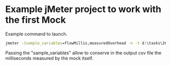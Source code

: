 # Example jMeter project to work with the first Mock

Example command to launch.

```bat
jmeter -Jsample_variables=flowMillis,measuredOverhead -n -t d:\tasks\2021\02.Feb\23\BPER\Test1.jmx -l d:\tasks\2021\02.Feb\23\BPER\Test1_2_19.csv
```

Passing the "sample_variables" allow to conserve in the output csv file the milliseconds measured by the mock itself.